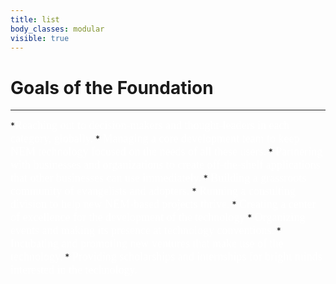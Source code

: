 ```yaml
---
title: list
body_classes: modular
visible: true
---
```


# Goals of the Foundation
---

*<font size="4" face="verdana" color="white">Reaching out to decision-makers and thought-leaders in each category, globally.</font> 
*<font size="4" face="verdana" color="white"> Managing a core development team to keep NEM technology focused on the needs of all these users.</font>
*<font size="4" face="verdana" color="white"> Partnering with businesses and organizations to create off-the-shelf applications that other businesses can use immediately.</font>
*<font size="4" face="verdana" color="white"> Building a grassroots community of evangelists and adopters.</font>
*<font size="4" face="verdana" color="white"> Running a consulting division to help new NEM-based projects thrive.</font>
*<font size="4" face="verdana" color="white"> Creating a center of excellence for the development of the technology</font>
*<font size="4" face="verdana" color="white"> Organizing events and making its presence at technology conventions.</font>
*<font size="4" face="verdana" color="white"> Incubating and promoting new ventures that make use of the technology.</font>
*<font size="4" face="verdana" color="white"> Providing scholarships and internships for bright minds interested in the technology.</font>